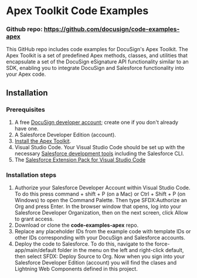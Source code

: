 # Apex Toolkit Code Examples

### Github repo: https://github.com/docusign/code-examples-apex

This GitHub repo includes code examples for DocuSign's Apex Toolkit. The Apex Toolkit is a set of predefined Apex methods, classes, and utilities that encapsulate a set of the DocuSign eSignature API functionality similar to an SDK, enabling you to integrate DocuSign and Salesforce functionality into your Apex code.

## Installation

### Prerequisites

1. A free [DocuSign developer account](https://go.docusign.com/o/sandbox/); create one if you don't already have one.
1. A Salesforce Developer Edition (account).
1. [Install the Apex Toolkit](https://developers.docusign.com/docs/salesforce/how-to/apex-toolkit-install/). 
1. Visual Studio Code. Your Visual Studio Code should be set up with the necessary [Salesforce development tools](https://trailhead.salesforce.com/content/learn/projects/set-up-your-lightning-web-components-developer-tools/install-development-tools) including the Salesforce CLI. 
1. The [Salesforce Extension Pack for Visual Studio Code](https://marketplace.visualstudio.com/items?itemName=salesforce.salesforcedx-vscode)

### Installation steps

1. Authorize your Salesforce Developer Account within Visual Studio Code. To do this press command + shift + P (on a Mac) or Ctrl + Shift + P (on Windows) to open the Command Palette. Then type SFDX:Authorize an Org and press Enter. In the browser window that opens, log into your Salesforce Developer Organization, then on
the next screen, click Allow to grant access.
1. Download or clone the **code-examples-apex** repo.
1. Replace any placeholder IDs from the example code with template IDs or other IDs corresponding with your DocuSign and Salesforce accounts. 
1. Deploy the code to Salesforce. To do this, navigate to the force-app/main/default folder in the menu on the left and right-click default, then select SFDX: Deploy Source to Org. Now when you sign into your Salesforce Developer Edition (account) you will find the clases and Lightning Web Components defined in this project.

